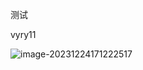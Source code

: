 测试

vyry11

![image-20231224171222517](https://cdn.jsdelivr.net/gh/lin12727/picgo@master//img/image-20231224171222517.png)